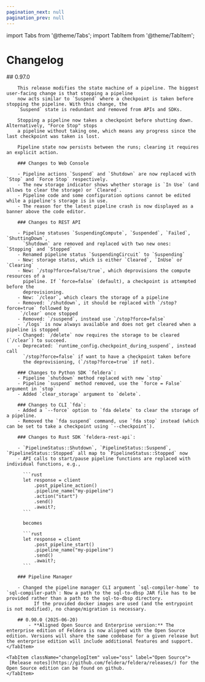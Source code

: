 ```yaml
---
pagination_next: null
pagination_prev: null
---
```


import Tabs from '@theme/Tabs';
import TabItem from '@theme/TabItem';

# Changelog


<Tabs>
    <TabItem className="changelogItem" value="enterprise" label="Enterprise">
        ## 0.97.0

        This release modifies the state machine of a pipeline. The biggest user-facing change is that stopping a pipeline
        now acts similar to `Suspend` where a checkpoint is taken before stopping the pipeline. With this change, the
        `Suspend` state is redundant and removed from APIs and SDKs.

        Stopping a pipeline now takes a checkpoint before shutting down. Alternatively, "Force Stop" stops
        a pipeline without taking one, which means any progress since the last checkpoint was taken is lost.

        Pipeline state now persists between the runs; clearing it requires an explicit action.

        ### Changes to Web Console

        - Pipeline actions `Suspend` and `Shutdown` are now replaced with `Stop` and `Force Stop` respectively.
        - The new storage indicator shows whether storage is `In Use` (and allows to clear the storage) or `Cleared`.
        - Pipeline code and some configuration options cannot be edited while a pipeline's storage is in use.
        - The reason for the latest pipeline crash is now displayed as a banner above the code editor.

        ### Changes to REST API

        - Pipeline statuses `SuspendingCompute`, `Suspended`, `Failed`, `ShuttingDown`,
          `Shutdown` are removed and replaced with two new ones: `Stopping` and `Stopped`
        - Renamed pipeline status `SuspendingCircuit` to `Suspending`
        - New: storage status, which is either `Cleared`, `InUse` or `Clearing`
        - New: `/stop?force=false/true`, which deprovisions the compute resources of a
          pipeline. If `force=false` (default), a checkpoint is attempted before the
          deprovisioning.
        - New: `/clear`, which clears the storage of a pipeline
        - Removed: `/shutdown`, it should be replaced with `/stop?force=true` followed by
         `/clear` once stopped
        - Removed: `/suspend`, instead use `/stop?force=false`
        - `/logs` is now always available and does not get cleared when a pipeline is stopped
        - Changed: `/delete` now requires the storage to be cleared (`/clear`) to succeed.
        - Deprecated: `runtime_config.checkpoint_during_suspend`, instead call
          `/stop?force=false` if want to have a checkpoint taken before
          the deprovisioning, (`/stop?force=true` if not).

        ### Changes to Python SDK `feldera`:
        - Pipeline `shutdown` method replaced with new `stop`
        - Pipeline `suspend` method removed, use the `force = False` argument in `stop`
        - Added `clear_storage` argument to `delete`.

        ### Changes to CLI `fda`:
        - Added a `--force` option to `fda delete` to clear the storage of a pipeline.
        - Removed the `fda suspend` command, use `fda stop` instead (which can be set to take a checkpoint using `--checkpoint`).

        ### Changes to Rust SDK `feldera-rest-api`:

        - `PipelineStatus::Shutdown`, `PipelineStatus::Suspend`, `PipelineStatus::Stopped` all map to `PipelineStatus::Stopped` now
        - API calls to start/pause pipeline functions are replaced with individual functions, e.g.,

          ```rust
          let response = client
              .post_pipeline_action()
              .pipeline_name("my-pipeline")
              .action("start")
              .send()
              .await?;
          ```

          becomes

          ```rust
          let response = client
              .post_pipeline_start()
              .pipeline_name("my-pipeline")
              .send()
              .await?;
          ```

        ### Pipeline Manager

        - Changed the pipeline manager CLI argument `sql-compiler-home` to `sql-compiler-path`: Now a path to the sql-to-dbsp JAR file has to be provided rather than a path to the sql-to-dbsp directory.
              If the provided docker images are used (and the entrypoint is not modified), no change/migration is necessary.

        ## 0.90.0 (2025-06-20)
            - **Aligned Open Source and Enterprise version:** The enterprise edition of Feldera is now aligned with the Open Source edition. Versions will share the same codebase for a given release but the enterprise edition will include additional features and support.
    </TabItem>

    <TabItem className="changelogItem" value="oss" label="Open Source">
     [Release notes](https://github.com/feldera/feldera/releases/) for the Open Source edition can be found on github.
    </TabItem>
</Tabs>
